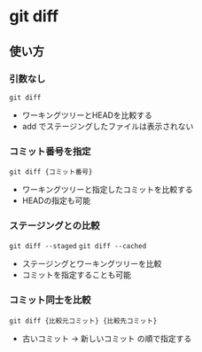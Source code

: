# git diff
## 使い方
### 引数なし
`git diff`
- ワーキングツリーとHEADを比較する
- add でステージングしたファイルは表示されない

### コミット番号を指定
`git diff {コミット番号}`
- ワーキングツリーと指定したコミットを比較する
- HEADの指定も可能

### ステージングとの比較
`git diff --staged`
`git diff --cached`
- ステージングとワーキングツリーを比較
- コミットを指定することも可能

### コミット同士を比較
`git diff {比較元コミット} {比較先コミット}`
- 古いコミット -> 新しいコミット の順で指定する